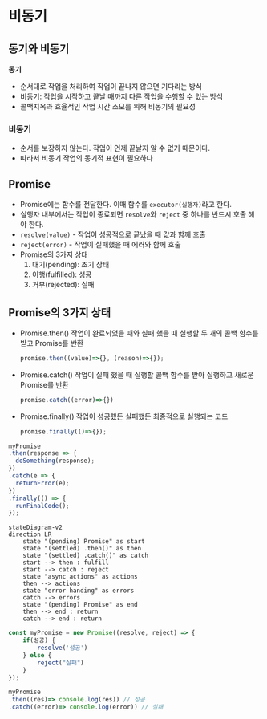 # 비동기

## 동기와 비동기

**동기**

* 순서대로 작업을 처리하여 작업이 끝나지 않으면 기다리는 방식
* 비동기: 작업을 시작하고 끝날 때까지 다른 작업을 수행할 수 있는 방식
* 콜백지옥과 효율적인 작업 시간 소모를 위해 비동기의 필요성

### 비동기

* 순서를 보장하지 않는다. 작업이 언제 끝날지 알 수 없기 때문이다.
* 따라서 비동기 작업의 동기적 표현이 필요하다



## Promise

* Promise에는 함수를 전달한다. 이때 함수를 `executor(실행자)`라고 한다.
* 실행자 내부에서는 작업이 종료되면 `resolve`와 `reject` 중 하나를 반드시 호출 해야 한다.
* `resolve(value)` - 작업이 성공적으로 끝났을 때 값과 함께 호출
* `reject(error)` - 작업이 실패했을 때 에러와 함께 호출
* Promise의 3가지 상태
  1. 대기(pending): 초기 상태
  2. 이행(fulfilled): 성공
  3. 거부(rejected): 실패

## Promise의 3가지 상태

* Promise.then() 작업이 완료되었을 때와 실패 했을 때 실행할 두 개의 콜백 함수를 받고 Promise를 반환

  ```javascript
  promise.then((value)=>{}, (reason)=>{});
  ```

* Promise.catch() 작업이 실패 했을 때 실행할 콜백 함수를 받아 실행하고 새로운 Promise를 반환

  ```javascript
  promise.catch((error)=>{})
  ```

* Promise.finally() 작업이 성공했든 실패했든 최종적으로 실행되는 코드

  ```javascript
  promise.finally(()=>{});
  ```

```javascript
myPromise
.then(response => {
  doSomething(response);
})
.catch(e => {
  returnError(e);
})
.finally(() => {
  runFinalCode();
});
```

```mermaid
stateDiagram-v2
direction LR
    state "(pending) Promise" as start
    state "(settled) .then()" as then
    state "(settled) .catch()" as catch
    start --> then : fulfill
    start --> catch : reject
    state "async actions" as actions
    then --> actions
    state "error handing" as errors
    catch --> errors
    state "(pending) Promise" as end
    then --> end : return
    catch --> end : return
```

```javascript
const myPromise = new Promise((resolve, reject) => {
    if(성공) {
        resolve('성공')
    } else {
        reject("실패")
    }
});
```

```javascript
myPromise
.then((res)=> console.log(res)) // 성공
.catch((error)=> console.log(error)) // 실패

```

